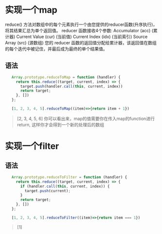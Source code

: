 # 实现一个map

reduce() 方法对数组中的每个元素执行一个由您提供的reducer函数(升序执行)，将其结果汇总为单个返回值。
  reducer 函数接收4个参数:
    Accumulator (acc) (累计器)
    Current Value (cur) (当前值)
    Current Index (idx) (当前索引)
    Source Array (src) (源数组) 
  您的 reducer 函数的返回值分配给累计器，该返回值在数组的每个迭代中被记住，并最后成为最终的单个结果值。

## 语法
 ```javascript
    Array.prototype.reduceToMap = function (handler) {
      return this.reduce((target, current, index) => {
        target.push(handler.call(this, current, index))
        return target;
      }, [])
    };
  ```
 ```javascript
    [1, 2, 3, 4, 5].reduceToMap((item)=>{return item + 1})
  ```
> [2, 3, 4, 5, 6]
> 你可以看出来，map的值需要你在传入map的function进行return, 这样你才会得到一个新的处理后的数组

# 实现一个filter

## 语法
 ```javascript
    Array.prototype.reduceToFilter = function (handler) {
      return this.reduce((target, current, index) => {
        if (handler.call(this, current, index)) {
          target.push(current);
        }
        return target;
      }, [])
    };
  ```

 ```javascript
    [1, 2, 3, 4, 5].reduceToFilter((item)=>{return item === 1})
  ```
> [1]